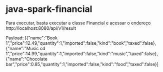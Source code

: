 # java-spark-financial
Para executar, basta executar a classe Financial e acessar o endereço http://localhost:8080/api/v1/result

Payload: [{"name":"Book 1","price":12.49,"quantity":1,"imported":false,"kind":"book","taxed":false},{"name":"Music cd 1","price":14.99,"quantity":1,"imported":false,"kind":"music","taxed":false},{"name":"Chocolate bar","price":0.85,"quantity":1,"imported":false,"kind":"food","taxed":false}]
